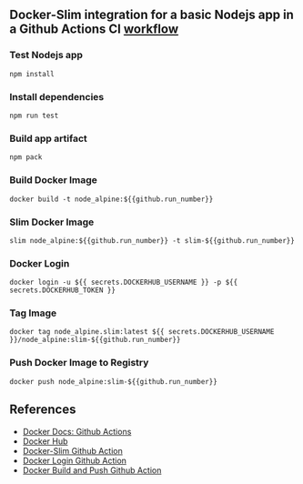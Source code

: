 ## Docker-Slim integration for a basic Nodejs app in a Github Actions CI [workflow](https://github.com/TomiwaAribisala-git/slim/blob/slim-ci_cd_integration/.github/workflows/node_alpine.yml)

### Test Nodejs app 
```
npm install
```
### Install dependencies 
```
npm run test 
```
### Build app artifact   
```
npm pack
``` 
### Build Docker Image
```
docker build -t node_alpine:${{github.run_number}}
```
### Slim Docker Image
```
slim node_alpine:${{github.run_number}} -t slim-${{github.run_number}}
```
### Docker Login
```
docker login -u ${{ secrets.DOCKERHUB_USERNAME }} -p ${{ secrets.DOCKERHUB_TOKEN }}
```
### Tag Image
```
docker tag node_alpine.slim:latest ${{ secrets.DOCKERHUB_USERNAME }}/node_alpine:slim-${{github.run_number}}
```
### Push Docker Image to Registry
```
docker push node_alpine:slim-${{github.run_number}} 
```

## References
- [Docker Docs: Github Actions](https://docs.docker.com/build/ci/github-actions/)
- [Docker Hub](https://hub.docker.com/)
- [Docker-Slim Github Action](https://github.com/marketplace/actions/docker-slim-github-action)
- [Docker Login Github Action](https://github.com/docker/login-action)
- [Docker Build and Push Github Action](https://github.com/docker/build-push-action)